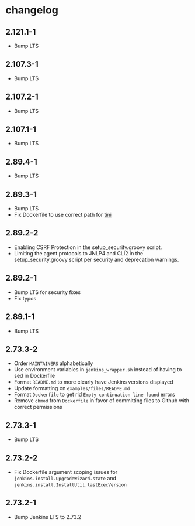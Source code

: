 # changelog

## 2.121.1-1
* Bump LTS

## 2.107.3-1

* Bump LTS

## 2.107.2-1

* Bump LTS

## 2.107.1-1

* Bump LTS

## 2.89.4-1

* Bump LTS

## 2.89.3-1

* Bump LTS
* Fix Dockerfile to use correct path for [tini](https://github.com/krallin/tini)

## 2.89.2-2

* Enabling CSRF Protection in the setup_security.groovy script.
* Limiting the agent protocols to JNLP4 and CLI2 in the setup_security.groovy script per security and deprecation warnings.

## 2.89.2-1

* Bump LTS for security fixes
* Fix typos

## 2.89.1-1

* Bump LTS

## 2.73.3-2

* Order `MAINTAINERS` alphabetically
* Use environment variables in `jenkins_wrapper.sh` instead of having to sed in Dockerfile
* Format `README.md` to more clearly have Jenkins versions displayed
* Update formatting on `examples/files/README.md`
* Format `Dockerfile` to get rid `Empty continuation line found` errors
* Remove `chmod` from `Dockerfile` in favor of committing files to Github with correct permissions

## 2.73.3-1

* Bump LTS

## 2.73.2-2

* Fix Dockerfile argument scoping issues for `jenkins.install.UpgradeWizard.state` and `jenkins.install.InstallUtil.lastExecVersion`

## 2.73.2-1

* Bump Jenkins LTS to 2.73.2
